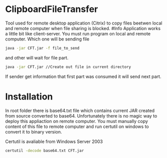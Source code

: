 # ClipboardFileTransfer
Tool used for remote desktop application (Citrix) to copy files beetwen local and remote computer when file sharing is blocked.
#Info
Application works a little bit like client-server. You must run program on local and remote computer. Which one will be sending file 
```sh
java -jar CFT.jar -f file_to_send
```

and other will wait for file part.

```sh
java -jar CFT.jar //Create out file in current directory
```

If sender get information that first part was consumed it will send next part.
# Installation
In root folder there is base64.txt file which contains current JAR created from source converted to base64. Unfortunately there is no magic way to deploy this appliaction on remote computer. You must manually copy content of this file to remote computer and run certutil on windows to convert it to binary version.

Certutil is avaliable from Windows Server 2003
```sh
certutil -decode base64.txt CFT.jar
```


